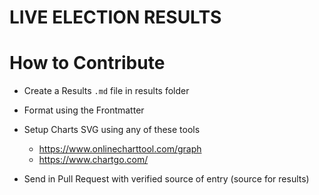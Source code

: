 # LIVE ELECTION RESULTS


# How to Contribute
- Create a Results  `.md` file in results folder
- Format using the Frontmatter
- Setup Charts SVG using any of these tools 
  - https://www.onlinecharttool.com/graph
  - https://www.chartgo.com/

- Send in Pull Request with verified source of entry (source for results)